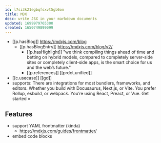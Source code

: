 ```yaml
---
id: l7si3k21egbqfsxvt5gb6on
title: MDX
desc: write JSX in your markdown documents
updated: 1699979765300
created: 1650749899099
---
```



- [[p.hasBlog]] https://mdxjs.com/blog
  - [[p.hasBlogEntry]] https://mdxjs.com/blog/v2/
    - [[p.hasHighlight]] "we think compiling things ahead of time and betting on hybrid models, compared to completely server-side sites or completely client-side apps, is the smart choice for us and the web’s future."
    - [[p.references]] [[prdct.unified]]
- [[c.usecase]] [[gd]]
- supports: There are integrations for most bundlers, frameworks, and editors. Whether you build with Docusaurus, Next.js, or Vite. You prefer Rollup, esbuild, or webpack. You’re using React, Preact, or Vue. Get started »

## Features

- support YAML frontmatter (kinda) 
  - https://mdxjs.com/guides/frontmatter/
- embed code blocks
